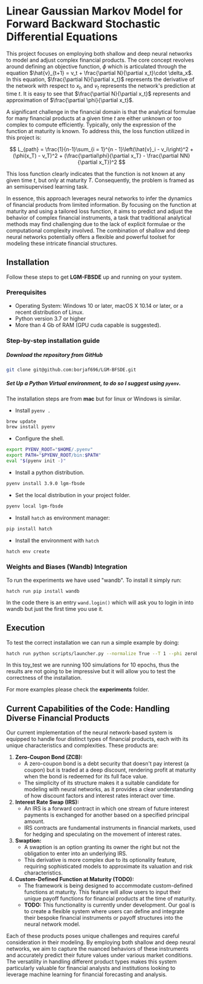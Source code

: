 # Linear Gaussian Markov Model for Forward Backward Stochastic Differential Equations

This project focuses on employing both shallow and deep neural networks to model and adjust complex financial products. The core concept revolves around defining an objective function, $\phi$ which is articulated through the equation $\hat{v}_{t+1} = v_t + \frac{\partial N}{\partial x_t}\cdot \delta_x$. In this equation, $\frac{\partial N}{\partial x_t}$ represents the derivative of the network with respect to $x_t$, and $v_t$  represents the network's prediction at time $t$. It is easy to see that $\frac{\partial N}{\partial x_t}$ represents and approximation of $\frac{\partial \phi}{\partial x_t}$.

A significant challenge in the financial domain is that the analytical formulae for many financial products at a given time $t$ are either unknown or too complex to compute efficiently. Typically, only the expression of the function at maturity is known. To address this, the loss function utilized in this project is:

$$
L_{path} = \frac{1}{n-1}\sum_{i = 1}^{n - 1}\left(\hat{v}_i - v_i\right)^2 + (\phi(x_T) - v_T)^2 + (\frac{\partial\phi}{\partial x_T} - \frac{\partial NN}{\partial x_T})^2
$$

This loss function clearly indicates that the function is not known at any given time $t$, but only at maturity $T$. Consequently, the problem is framed as an semisupervised learning task.

In essence, this approach leverages neural networks to infer the dynamics of financial products from limited information. By focusing on the function at maturity and using a tailored loss function, it aims to predict and adjust the behavior of complex financial instruments, a task that traditional analytical methods may find challenging due to the lack of explicit formulae or the computational complexity involved. The combination of shallow and deep neural networks potentially offers a flexible and powerful toolset for modeling these intricate financial structures.

## Installation

Follow these steps to get **LGM-FBSDE** up and running on your system.

### Prerequisites

* Operating System: Windows 10 or later, macOS X 10.14 or later, or a recent distribution of Linux.
* Python version 3.7 or higher
* More than 4 Gb of RAM (GPU cuda capable is suggested).

### Step-by-step installation guide

##### Download the repository from GitHub

```bash
git clone git@github.com:borjaf696/LGM-BFSDE.git
```

##### Set Up a Python Virtual environment, to do so I suggest using `pyenv`.

The installation steps are from **mac** but for linux or Windows is similar.

* Install `pyenv .`

```bash
brew update
brew install pyenv
```

* Configure the shell.

```bash
export PYENV_ROOT="$HOME/.pyenv"
export PATH="$PYENV_ROOT/bin:$PATH"
eval "$(pyenv init -)"
```

* Install a python distribution.

```bash
pyenv install 3.9.0 lgm-fbsde
```

* Set the local distribution in your project folder.

```bash
pyenv local lgm-fbsde
```

* Install `hatch` as environment manager:

```bash
pip install hatch
```

* Install the environment with `hatch`

```bash
hatch env create
```

### Weights and Biases (Wandb) Integration

To run the experiments we have used "wandb". To install it simply run:

```
hatch run pip install wandb
```

In the code there is an entry `wand.login()` which will ask you to login in into wandb but just the first time you use it.

## Execution

To test the correct installation we can run a simple example by doing:

```bash
hatch run python scripts/launcher.py --normalize True --T 1 --phi zerobond --nsteps 48 --nsims 100 --nepochs 10 --sigma 0.01 --schema 1 --wandb True --save True
```

In this toy_test we are running 100 simulations for 10 epochs, thus the results are not going to be impressive but it will allow you to test the correctness of the installation.

For more examples please check the **experiments** folder.

## Current Capabilities of the Code: Handling Diverse Financial Products

Our current implementation of the neural network-based system is equipped to handle four distinct types of financial products, each with its unique characteristics and complexities. These products are:

1. **Zero-Coupon Bond (ZCB):**
   * A zero-coupon bond is a debt security that doesn't pay interest (a coupon) but is traded at a deep discount, rendering profit at maturity when the bond is redeemed for its full face value.
   * The simplicity of its structure makes it a suitable candidate for modeling with neural networks, as it provides a clear understanding of how discount factors and interest rates interact over time.
2. **Interest Rate Swap (IRS):**
   * An IRS is a forward contract in which one stream of future interest payments is exchanged for another based on a specified principal amount.
   * IRS contracts are fundamental instruments in financial markets, used for hedging and speculating on the movement of interest rates.
3. **Swaption:**
   * A swaption is an option granting its owner the right but not the obligation to enter into an underlying IRS.
   * This derivative is more complex due to its optionality feature, requiring sophisticated models to approximate its valuation and risk characteristics.
4. **Custom-Defined Function at Maturity (TODO):**
   * The framework is being designed to accommodate custom-defined functions at maturity. This feature will allow users to input their unique payoff functions for financial products at the time of maturity.
   * **TODO:** This functionality is currently under development. Our goal is to create a flexible system where users can define and integrate their bespoke financial instruments or payoff structures into the neural network model.

Each of these products poses unique challenges and requires careful consideration in their modeling. By employing both shallow and deep neural networks, we aim to capture the nuanced behaviors of these instruments and accurately predict their future values under various market conditions. The versatility in handling different product types makes this system particularly valuable for financial analysts and institutions looking to leverage machine learning for financial forecasting and analysis.

